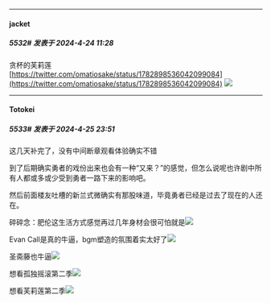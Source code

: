 ﻿
*****

####  jacket  
##### 5532#       发表于 2024-4-24 11:28

贪杯的芙莉莲
[https://twitter.com/omatiosake/status/1782898536042099084](https://twitter.com/omatiosake/status/1782898536042099084)
<img src="https://img.imoutomoe.net/images/2024/04/24/1782898536042099084.jpg" referrerpolicy="no-referrer">


*****

####  Totokei  
##### 5533#       发表于 2024-4-25 23:51

这几天补完了，没有中间断章观看体验确实不错

到了后期确实勇者的戏份出来也会有一种“又来？”的感觉，但怎么说呢也许剧中所有人都或多或少受到勇者一路下来的影响吧。

然后前面楼友吐槽的新兰式微确实有那股味道，毕竟勇者已经是过去了现在的人还在。

碎碎念：肥伦这生活方式感觉再过几年身材会很可怕就是<img src="https://static.saraba1st.com/image/smiley/face2017/067.png" referrerpolicy="no-referrer">

Evan Call是真的牛逼，bgm塑造的氛围着实太好了<img src="https://static.saraba1st.com/image/smiley/face2017/186.png" referrerpolicy="no-referrer">

圣斋藤也牛逼<img src="https://static.saraba1st.com/image/smiley/face2017/034.png" referrerpolicy="no-referrer">

想看孤独摇滚第二季<img src="https://static.saraba1st.com/image/smiley/carton2017/392.gif" referrerpolicy="no-referrer">

想看芙莉莲第二季<img src="https://static.saraba1st.com/image/smiley/carton2017/430.png" referrerpolicy="no-referrer">

